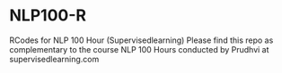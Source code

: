 # NLP100-R
RCodes for NLP 100 Hour (Supervisedlearning)
Please find this repo as complementary to the course NLP 100 Hours conducted by Prudhvi at supervisedlearning.com 
